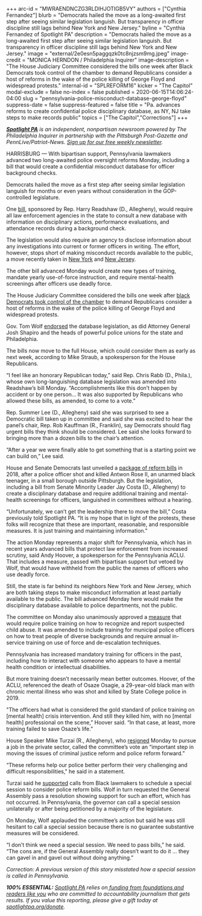 +++
arc-id = "MWRAENDNCZG3RLDIHJOTIGB5VY"
authors = ["Cynthia Fernandez"]
blurb = "Democrats hailed the move as a long-awaited first step after seeing similar legislation languish. But transparency in officer discipline still lags behind New York and New Jersey."
byline = "Cynthia Fernandez of Spotlight PA"
description = "Democrats hailed the move as a long-awaited first step after seeing similar legislation languish. But transparency in officer discipline still lags behind New York and New Jersey."
image = "external/2e0esn5paggqzk0tc8njzsm9mg.jpeg"
image-credit = "MONICA HERNDON / Philadelphia Inquirer"
image-description = "The House Judiciary Committee considered the bills one week after Black Democrats took control of the chamber to demand Republicans consider a host of reforms in the wake of the police killing of George Floyd and widespread protests."
internal-id = "SPLREFORM16"
kicker = "The Capitol"
modal-exclude = false
no-index = false
published = 2020-06-15T14:06:24-04:00
slug = "pennsylvania-police-misconduct-database-george-floyd"
suppress-date = false
suppress-featured = false
title = "Pa. advances reforms to create confidential police disciplinary database, as NY, NJ take steps to make records public"
topics = ["The Capitol","Corrections"]
+++

<a href="https://www.spotlightpa.org/"><i><b>Spotlight PA</b></i></a><i> is an independent, nonpartisan newsroom powered by The Philadelphia Inquirer in partnership with the Pittsburgh Post-Gazette and PennLive/Patriot-News. </i><a href="https://www.spotlightpa.org/newsletters"><i>Sign up for our free weekly newsletter</i></a><i>.</i>

HARRISBURG — With bipartisan support, Pennsylvania lawmakers advanced two long-awaited police oversight reforms Monday, including a bill that would create a confidential misconduct database for officer background checks.

Democrats hailed the move as a first step after seeing similar legislation languish for months or even years without consideration in the GOP-controlled legislature.

One <a href="https://www.legis.state.pa.us/cfdocs/billInfo/billInfo.cfm?sYear=2019&sInd=0&body=H&type=B&bn=1841">bill</a>, sponsored by Rep. Harry Readshaw (D., Allegheny), would require all law enforcement agencies in the state to consult a new database with information on disciplinary actions, performance evaluations, and attendance records during a background check.

The legislation would also require an agency to disclose information about any investigations into current or former officers in writing. The effort, however, stops short of making misconduct records available to the public, a move recently taken in <a href="https://www.nbcnewyork.com/news/politics/cuomo-expected-to-sign-50-a-repeal-to-make-police-disciplinary-records-public/2458910/" target=_blank>New York</a> and <a href="https://www.inquirer.com/news/new-jersey-attorney-general-gurbir-grewal-police-violations-misconduct-reform-transparency-george-floyd-20200615.html" target=_blank>New Jersey</a>.

<script src="https://www.spotlightpa.org/embed.js" async></script><div data-spl-embed-version="1" data-spl-src="https://www.spotlightpa.org/embeds/donate/"></div>


The other bill advanced Monday would create new types of training, mandate yearly use-of-force instruction, and require mental-health screenings after officers use deadly force.

The House Judiciary Committee considered the bills one week after <a href="https://www.spotlightpa.org/news/2020/06/pennsylvania-george-floyd-protests-democrats-block-house-demand-action/" target=_blank>black Democrats took control of the chamber</a> to demand Republicans consider a host of reforms in the wake of the police killing of George Floyd and widespread protests.

Gov. Tom Wolf <a href="https://www.spotlightpa.org/news/2020/06/pennsylvania-state-police-watchdog-tom-wolf-reform-george-floyd/" target=_blank>endorsed</a> the database legislation, as did Attorney General Josh Shapiro and the heads of powerful police unions for the state and Philadelphia.

The bills now move to the full House, which could consider them as early as next week, according to Mike Straub, a spokesperson for the House Republicans.

“I feel like an honorary Republican today,” said Rep. Chris Rabb (D., Phila.), whose own long-languishing database legislation was amended into Readshaw’s bill Monday. “Accomplishments like this don’t happen by accident or by one person… It was also supported by Republicans who allowed these bills, as amended, to come to a vote.”

Rep. Summer Lee (D., Allegheny) said she was surprised to see a Democratic bill taken up in committee and said she was excited to hear the panel’s chair, Rep. Rob Kauffman (R., Franklin), say Democrats should flag urgent bills they think should be considered. Lee said she looks forward to bringing more than a dozen bills to the chair’s attention.

“After a year we were finally able to get something that is a starting point we can build on,” Lee said.

House and Senate Democrats last unveiled a <a href="https://web.archive.org/web/20221105112756/https://archive.theincline.com/2018/09/13/allegheny-county-lawmakers-unveil-police-oversight-training-bills/">package of reform bills</a> in 2018, after a police officer shot and killed Antwon Rose II, an unarmed black teenager, in a small borough outside Pittsburgh. But the legislation, including a bill from Senate Minority Leader Jay Costa (D., Allegheny) to create a disciplinary database and require additional training and mental-health screenings for officers, languished in committees without a hearing.

“Unfortunately, we can’t get the leadership there to move the bill,” Costa previously told Spotlight PA. “It is my hope that in light of the protests, these folks will recognize that these are important, reasonable, and responsible measures. It is just training and maintaining information.”

The action Monday represents a major shift for Pennsylvania, which has in recent years advanced bills that protect law enforcement from increased scrutiny, said Andy Hoover, a spokesperson for the Pennsylvania ACLU. That includes a measure, passed with bipartisan support but vetoed by Wolf, that would have withheld from the public the names of officers who use deadly force.

Still, the state is far behind its neighbors New York and New Jersey, which are both taking steps to make misconduct information at least partially available to the public. The bill advanced Monday here would make the disciplinary database available to police departments, not the public.

<script src="https://www.spotlightpa.org/embed.js" async></script><div data-spl-embed-version="1" data-spl-src="https://www.spotlightpa.org/embeds/newsletter/"></div>


The committee on Monday also unanimously approved a <a href="https://www.legis.state.pa.us/cfdocs/billInfo/billInfo.cfm?sYear=2019&sInd=0&body=H&type=B&bn=1910">measure</a> that would require police training on how to recognize and report suspected child abuse. It was amended to include training for municipal police officers on how to treat people of diverse backgrounds and require annual in-service training on use of force and de-escalation techniques.

Pennsylvania has increased mandatory training for officers in the past, including how to interact with someone who appears to have a mental health condition or intellectual disabilities.

But more training doesn’t necessarily mean better outcomes. Hoover, of the ACLU, referenced the death of Osaze Osagie, a 29-year-old black man with chronic mental illness who was shot and killed by State College police in 2019.

"The officers had what is considered the gold standard of police training on [mental health] crisis intervention. And still they killed him, with no [mental health] professional on the scene,” Hoover said. “In that case, at least, more training failed to save Osaze’s life.”

House Speaker Mike Turzai (R., Allegheny), who <a href="https://www.spotlightpa.org/news/2020/06/pennsylvania-mike-turzai-republican-speaker-resigns/" target=_blank>resigned</a> Monday to pursue a job in the private sector, called the committee’s vote an “important step in moving the issues of criminal justice reform and police reform forward.”

“These reforms help our police better perform their very challenging and difficult responsibilities," he said in a statement.

Turzai said he <a href="https://web.archive.org/web/20210524151443/http://repturzai.com/News/17577/Latest-News/Turzai-Asks-Governor-to-Call-Special-Session-on-Policing-and-Our-Communities/">supported</a> calls from Black lawmakers to schedule a special session to consider police reform bills. Wolf in turn requested the General Assembly pass a resolution showing support for such an effort, which has not occurred. In Pennsylvania, the governor can call a special session unilaterally or after being petitioned by a majority of the legislature.

On Monday, Wolf applauded the committee’s action but said he was still hesitant to call a special session because there is no guarantee substantive measures will be considered.

“I don’t think we need a special session. We need to pass bills,” he said. “The cons are, if the General Assembly really doesn’t want to do it … they can gavel in and gavel out without doing anything.”

<i>Correction: A previous version of this story misstated how a special session is called in Pennsylvania. </i>

<i><b>100% ESSENTIAL:</b></i> <a href="https://www.spotlightpa.org/"><i>Spotlight PA</i></a><i> relies on</i><a href="https://www.spotlightpa.org/support"><i> funding from foundations and readers like you</i></a><i> who are committed to accountability journalism that gets results. If you value this reporting, please give a gift today at </i><a href="http://spotlightpa.org/donate"><i>spotlightpa.org/donate</i></a><i>.</i>
